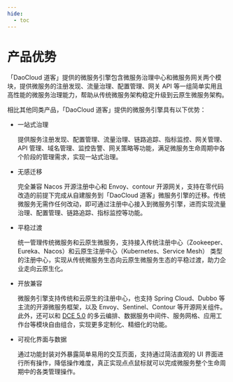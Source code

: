 ```yaml
---
hide:
  - toc
---
```


# 产品优势

「DaoCloud 道客」提供的微服务引擎包含微服务治理中心和微服务网关两个模块，提供微服务的注册发现、流量治理、配置管理、网关 API 等一组简单实用且高性能的微服务治理能力，帮助从传统微服务架构稳定升级到云原生微服务架构。

相比其他同类产品，「DaoCloud 道客」提供的微服务引擎具有以下优势：

- 一站式治理

    提供服务注册发现、配置管理、流量治理、链路追踪、指标监控、网关管理、API 管理、域名管理、监控告警、网关策略等功能，满足微服务生命周期中各个阶段的管理需求，实现一站式治理。

- 无感迁移

    完全兼容 Nacos 开源注册中心和 Envoy、contour 开源网关，支持在零代码改造的前提下完成从自建服务到「DaoCloud 道客」微服务引擎的迁移。传统微服务无需作任何改动，即可通过注册中心接入到微服务引擎，进而实现流量治理、配置管理、链路追踪、指标监控等功能。

- 平稳过渡

    统一管理传统微服务和云原生微服务，支持接入传统注册中心（Zookeeper、Eureka、Nacos）和云原生注册中心（Kubernetes、Service Mesh） 类型的注册中心，实现从传统微服务生态向云原生微服务生态的平稳过渡，助力企业走向云原生化。

- 开放兼容

    微服务引擎支持传统和云原生的注册中心，也支持 Spring Cloud、Dubbo 等主流的开源微服务框架，以及 Envoy、Sentinel、Contour 等开源网关组件。此外，还可以和 [DCE 5.0](../../dce/index.md) 的多云编排、数据服务中间件、服务网格、应用工作台等模块自由组合，实现更多定制化、精细化的功能。

- 可视化界面与数据

    通过功能封装对外暴露简单易用的交互页面，支持通过简洁直观的 UI 界面进行所有操作，降低操作难度，真正实现点点鼠标就可以完成微服务整个生命周期中的各类管理操作。
